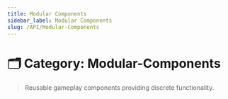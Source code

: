 ```yaml
---
title: Modular Components
sidebar_label: Modular Components
slug: /API/Modular-Components
---
```


# 🗂️ Category: Modular-Components

> Reusable gameplay components providing discrete functionality.

<FileCard
  filename="DamageableComponent.h"
  url="/docs/API/_damageable_component_8h"
  description="Declares a modular health and damage component for actors."
/>

<FileCard
  filename="InteractionComponent.h"
  url="/docs/API/_interaction_component_8h"
  description="Declares the interaction logic component for player-focused actor interaction."
/>

<FileCard
  filename="ReplayRecorderComponent.h"
  url="/docs/API/_replay_recorder_component_8h"
  description="Declares the [UReplayRecorderComponent](#class_u_replay_recorder_component) for capturing per-frame player replay data."
/>

<FileCard
  filename="WeaponComponent.h"
  url="/docs/API/_weapon_component_8h"
  description="Declares the [UWeaponComponent](#class_u_weapon_component) responsible for handling all weapon-related logic."
/>

<FileCard
  filename="WeaponInventoryComponent.h"
  url="/docs/API/_weapon_inventory_component_8h"
  description="Declares the weapon inventory component used for managing a character's owned weapons and handling weapon switching."
/>


